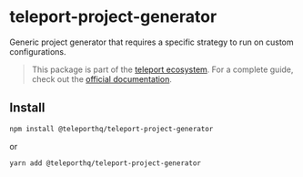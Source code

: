 # teleport-project-generator

Generic project generator that requires a specific strategy to run on custom configurations.

> This package is part of the [teleport ecosystem](https://github.com/teleporthq/teleport-code-generators). For a complete guide, check out the [official documentation](https://docs.teleporthq.io/).

## Install
```bash
npm install @teleporthq/teleport-project-generator
```
or
```bash
yarn add @teleporthq/teleport-project-generator
```
